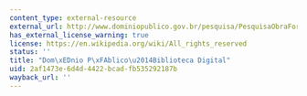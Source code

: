 ```yaml
---
content_type: external-resource
external_url: http://www.dominiopublico.gov.br/pesquisa/PesquisaObraForm.jsp
has_external_license_warning: true
license: https://en.wikipedia.org/wiki/All_rights_reserved
status: ''
title: "Dom\xEDnio P\xFAblico\u2014Biblioteca Digital"
uid: 2af1473e-6d4d-4422-bcad-fb535292187b
wayback_url: ''
---
```

